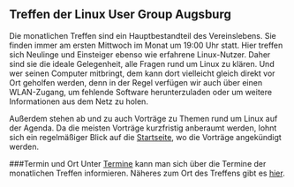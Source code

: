 
## Treffen der Linux User Group Augsburg

Die monatlichen Treffen sind ein Hauptbestandteil des Vereinslebens. Sie finden immer am ersten Mittwoch im Monat um 19:00 Uhr statt. Hier treffen sich Neulinge und Einsteiger ebenso wie erfahrene Linux-Nutzer. Daher sind sie die ideale Gelegenheit, alle Fragen rund um Linux zu klären. Und wer seinen Computer mitbringt, dem kann dort vielleicht gleich direkt vor Ort geholfen werden, denn in der Regel verfügen wir auch über einen WLAN-Zugang, um fehlende Software herunterzuladen oder um weitere Informationen aus dem Netz zu holen.
  
Außerdem stehen ab und zu auch Vorträge zu Themen rund um Linux auf der Agenda. Da die meisten Vorträge kurzfristig anberaumt werden, lohnt sich ein regelmäßiger Blick auf die [Startseite](/start/), wo die Vorträge angekündigt werden.

###Termin und Ort
Unter [Termine](/Treffen/Termine/) kann man sich über die Termine der monatlichen Treffen informieren. Näheres zum Ort des Treffens gibt es [hier](/Treffen/Treffpunkt/). 